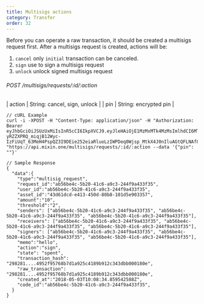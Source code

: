 ```yaml
---
title: Multisigs actions
category: Transfer
order: 32
---
```


Before you can operate a raw transaction, it should be created a multisigs request first. After a multisigs request is created, actions will be:  
1. `cancel` only `initial` transaction can be canceled.  
2. `sign` use to sign a multisigs request  
3. `unlock` unlock signed multisigs request  

###### POST /multisigs/requests/:id/:action

| action | String: cancel, sign, unlock |
| pin | String: encrypted pin |

```
// cURL Example
curl -i -XPOST -H "Content-Type: application/json" -H "Authorization: Bearer eyJhbGciOiJSUzUxMiIsInR5cCI6IkpXVCJ9.eyJleHAiOjE1MzMxMTk4MzMsImlhdCI6MTUyNTM0MzgzMywianRpIjoiNTk0ZTBhNmQtMWI2OC00NzQ4LTg2ZWYtYjM5MzQyMTY5ZGQ3Iiwic2lkIjoiYTM0YzA3YTktNzU1ZC00YjU0LTk0YzUtZTQ1ZTlhMmRkNDNlIiwic2lnIjoiMDJhYTE2MTNjMjVlOTNiMGI2OTE1MmUyNTYxOGIyMDQwMGFhYTYyYWIzNGYxYWM2NWJjYzQ2NmY0YjI0ZTM2MCIsInVpZCI6IjA2YWVkMWUzLWJkNzctNGE1OS05OTFhLTViYjVhZTZmYmIwOSJ9.O73fS4WJJG8sFy3heqZoBGTvkQH8iIswsmm6ZK-yRZZXPRQ_miqjB12Wyc-IzFiUqT_63MeH4PspQZ3I9DEie252eiaRluoLzIWPDeq0Wjsp_MtkX4J0nIluAGtQFLNAf8r6pJaT_qqleUieM4DyndIxlkHtloico0Zqp7b3Q3c" "https://api.mixin.one/multisigs/requests/:id/:action --data '{"pin": ""}'
```

```
// Sample Response
{  
  "data":{  
    "type":"multisig_request",
    "request_id":"ab56be4c-5b20-41c6-a9c3-244f9a433f35",
    "user_id":"ab56be4c-5b20-41c6-a9c3-244f9a433f35",
    "asset_id":"43d61dcd-e413-450d-80b8-101d5e903357",
    "amount":"10",
    "threshold":"2",
    "senders": ["ab56be4c-5b20-41c6-a9c3-244f9a433f35", "ab56be4c-5b20-41c6-a9c3-244f9a433f35", "ab56be4c-5b20-41c6-a9c3-244f9a433f35"],
    "receivers": ["ab56be4c-5b20-41c6-a9c3-244f9a433f35", "ab56be4c-5b20-41c6-a9c3-244f9a433f35", "ab56be4c-5b20-41c6-a9c3-244f9a433f35"],
    "signers": ["ab56be4c-5b20-41c6-a9c3-244f9a433f35", "ab56be4c-5b20-41c6-a9c3-244f9a433f35", "ab56be4c-5b20-41c6-a9c3-244f9a433f35"],
    "memo":"hello",
    "action":"sign",
    "state": "spent",
    "transaction_hash": "298281....4952f95768b7d1a925c4189b912c343dbb000180e",
    "raw_transaction": "298281....4952f95768b7d1a925c4189b912c343dbb000180e",
    "created_at":"2018-05-03T10:08:34.859542588Z",
    "code_id":"ab56be4c-5b20-41c6-a9c3-244f9a433f35",
  }
}
```
